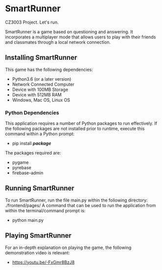 # SmartRunner
CZ3003 Project. Let's run.

SmartRunner is a game based on questioning and answering. It incorporates a multiplayer mode that allows users to play with their friends and classmates through a local network connection.


## Installing SmartRunner

This game has the following dependencies:
- Python3.6 (or a later version)
- Network Connected Computer
- Device with 100MB Storage
- Device with 512MB RAM
- Windows, Mac OS, Linux OS

### Python Dependencies

This application requires a number of Python packages to run effectively. If the following packages are not installed prior to runtime, execute this command within a Python prompt:
- pip install ***package***
  
The packages required are:
- pygame
- pyrebase
- firebase-admin

## Running SmartRunner
To run SmartRunner, run the file main.py within the following directory: ./frontend/pages/
A command that can be used to run the application from within the terminal/command prompt is:
- python main.py


## Playing SmartRunner
For an in-depth explanation on playing the game, the following demonstration video is relevant:
- https://youtu.be/-FxGmr8BzJ8
